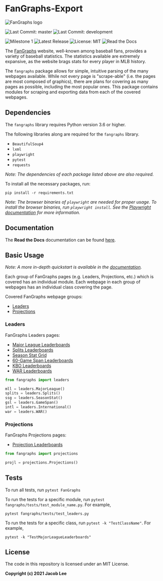 # FanGraphs-Export

![FanGraphs logo](https://user-images.githubusercontent.com/72679601/112188979-c335d980-8bc0-11eb-8ab9-992663e9e0e6.png)

![Last Commit: master](https://img.shields.io/github/last-commit/JLpython-py/FanGraphs-export/master)
![Last Commit: development](https://img.shields.io/github/last-commit/JLpython-py/FanGraphs-Export/development)

![Milestone 1](https://img.shields.io/github/milestones/progress/JLpython-py/FanGraphs-Export/1)
![Latest Release](https://img.shields.io/github/v/tag/JLpython-py/FanGraphs-Export)
![License: MIT](https://img.shields.io/github/license/JLpython-py/FanGraphs-Export)
![Read the Docs](https://img.shields.io/readthedocs/fangraphs-export)

The [FanGraphs](https://fangraphs.com/) website, well-known among baseball fans, provides a variety of baseball statistics.
The statistics available are extremely expansive, as the website brags stats for every player in MLB history.

The `fangraphs` package allows for simple, intuitive parsing of the many webpages available.
While not every page is "scrape-able" (i.e. the pages are most composed of graphics),
there are plans for covering as many pages as possible, including the most popular ones.
This package contains modules for scraping and exporting data from each of the covered webpages.

## Dependencies

The `fangraphs` library requires Python version 3.6 or higher.

The following libraries along are required for the `fangraphs` library.

- `BeautifulSoup4`
- `lxml`
- `playwright`
- `pytest`  
- `requests`

*Note: The dependencies of each package listed above are also required.*

To install all the necessary packages, run:

```commandline
pip install -r requirements.txt
```

*Note: The browser binaries of `playwright` are needed for proper usage.
To install the browser binaries, run `playwright install`.
See the [Playwright documentation](https://playwright.dev/python/docs/intro/) for more information.*

## Documentation

The **Read the Docs** documentation can be found [here](https://fangraphs-export.readthedocs.io/en/latest/?).

## Basic Usage

*Note: A more in-depth quickstart is available in the [documentation](#Documentation).*

Each group of FanGraphs pages (e.g. Leaders, Projections, etc.) which is covered has an individual module.
Each webpage in each group of webpages has an individual class covering the page.

Covered FanGraphs webpage groups:

- [Leaders](#Leaders)
- [Projections](#Projections)

### Leaders

FanGraphs Leaders pages:

- [Major League Leaderboards](https://fangraphs.com/leaders.aspx)
- [Splits Leaderboards](https://fangraphs.com/leaders/splits-leaderboards)
- [Season Stat Grid](https://fangraphs.com/leaders/season-stat-grid)
- [60-Game Span Leaderboards](https://fangraphs.com/leaders/special/game-span)
- [KBO Leaderboards](https://fangraphs.com/leaders/international)
- [WAR Leaderboards](https://fangraphs.com/warleaders.aspx)

```python
from fangraphs import leaders

mll = leaders.MajorLeague()
splits = leaders.Splits()
ssg = leaders.SeasonStat()
gsl = leaders.GameSpan()
intl = leaders.International()
war = leaders.WAR()
```

### Projections

FanGraphs Projections pages:

- [Projection Leaderboards](https://fangraphs.com/projections.aspx)

```python
from fangraphs import projections

projl = projections.Projections()
```

## Tests

To run all tests, run `pytest FanGraphs`

To run the tests for a specific module, run `pytest fangraphs/tests/test_module_name.py`.
For example,

```commandline
pytest fangraphs/tests/test_leaders.py
```

To run the tests for a specific class, run `pytest -k "TestClassName"`.
For example,

```commandline
pytest -k "TestMajorLeagueLeaderboards"
```

## License

The code in this repository is licensed under an MIT License.

**Copyright (c) 2021 Jacob Lee**
